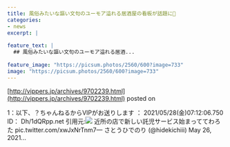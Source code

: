 ```yaml
---
title: 風俗みたいな謳い文句のユーモア溢れる居酒屋の看板が話題に🍺
categories:
- news
excerpt: |
  
feature_text: |
  ## 風俗みたいな謳い文句のユーモア溢れる居酒...
  
feature_image: "https://picsum.photos/2560/600?image=733"
image: "https://picsum.photos/2560/600?image=733"
---
```


[http://vippers.jp/archives/9702239.html](http://vippers.jp/archives/9702239.html)
posted on 

<!--more-->

1：以下、？ちゃんねるからVIPがお送りします ： 2021/05/28(金)07:12:06.750 ID： Dh/1dQRpp.net 引用元:![](https://i.imgur.com/jm2klxp.jpg) 近所の店で新しい託児サービス始まっててわろた pic.twitter.com/xwJxNrTnm7— さとうひでのり (@hidekichiii) May 26, 2021...
